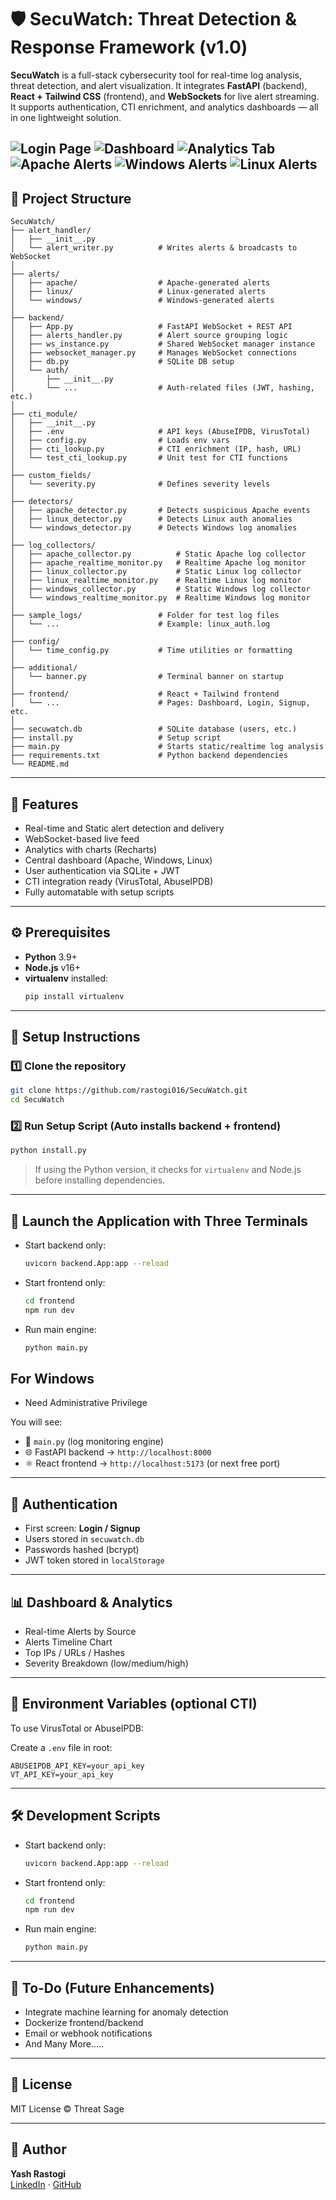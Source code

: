 # 🛡️ SecuWatch: Threat Detection & Response Framework (v1.0)

**SecuWatch** is a full-stack cybersecurity tool for real-time log analysis, threat detection, and alert visualization. It integrates **FastAPI** (backend), **React + Tailwind CSS** (frontend), and **WebSockets** for live alert streaming. It supports authentication, CTI enrichment, and analytics dashboards — all in one lightweight solution.

![Login Page](assets/Login_Page.png)
![Dashboard](assets/Dashboard.png)
![Analytics Tab](assets/Analytics.png)
![Apache Alerts](assets/Apache.png)
![Windows Alerts](assets/Windows.png)
![Linux Alerts](assets/Linux.png)
---

## 📁 Project Structure

```
SecuWatch/
├── alert_handler/
│   ├── __init__.py
│   └── alert_writer.py          # Writes alerts & broadcasts to WebSocket
│
├── alerts/
│   ├── apache/                  # Apache-generated alerts
│   ├── linux/                   # Linux-generated alerts
│   └── windows/                 # Windows-generated alerts
│
├── backend/
│   ├── App.py                   # FastAPI WebSocket + REST API
│   ├── alerts_handler.py        # Alert source grouping logic
│   ├── ws_instance.py           # Shared WebSocket manager instance
│   ├── websocket_manager.py     # Manages WebSocket connections
│   ├── db.py                    # SQLite DB setup
│   └── auth/
│       ├── __init__.py
│       └── ...                  # Auth-related files (JWT, hashing, etc.)
│
├── cti_module/
│   ├── __init__.py
│   ├── .env                     # API keys (AbuseIPDB, VirusTotal)
│   ├── config.py                # Loads env vars
│   ├── cti_lookup.py            # CTI enrichment (IP, hash, URL)
│   └── test_cti_lookup.py       # Unit test for CTI functions
│
├── custom_fields/
│   └── severity.py              # Defines severity levels
│
├── detectors/
│   ├── apache_detector.py       # Detects suspicious Apache events
│   ├── linux_detector.py        # Detects Linux auth anomalies
│   └── windows_detector.py      # Detects Windows log anomalies
│
├── log_collectors/
│   ├── apache_collector.py          # Static Apache log collector
│   ├── apache_realtime_monitor.py   # Realtime Apache log monitor
│   ├── linux_collector.py           # Static Linux log collector
│   ├── linux_realtime_monitor.py    # Realtime Linux log monitor
│   ├── windows_collector.py         # Static Windows log collector
│   └── windows_realtime_monitor.py  # Realtime Windows log monitor
│
├── sample_logs/                 # Folder for test log files
│   └── ...                      # Example: linux_auth.log
│
├── config/
│   └── time_config.py           # Time utilities or formatting
│
├── additional/
│   └── banner.py                # Terminal banner on startup
│
├── frontend/                    # React + Tailwind frontend
│   └── ...                      # Pages: Dashboard, Login, Signup, etc.
│
├── secuwatch.db                 # SQLite database (users, etc.)
├── install.py                   # Setup script
├── main.py                      # Starts static/realtime log analysis
├── requirements.txt             # Python backend dependencies 
└── README.md

```

---

## 🚀 Features

-  Real-time and Static alert detection and delivery
-  WebSocket-based live feed
-  Analytics with charts (Recharts)
-  Central dashboard (Apache, Windows, Linux)
-  User authentication via SQLite + JWT
-  CTI integration ready (VirusTotal, AbuseIPDB)
-  Fully automatable with setup scripts

---

## ⚙️ Prerequisites

- **Python** 3.9+
- **Node.js** v16+
- **virtualenv** installed:
  ```bash
  pip install virtualenv
  ```

---

## 🧪 Setup Instructions

### 1️⃣ Clone the repository

```bash
git clone https://github.com/rastogi016/SecuWatch.git
cd SecuWatch
```

### 2️⃣ Run Setup Script (Auto installs backend + frontend)

  ```bash
  python install.py
  ```

> If using the Python version, it checks for `virtualenv` and Node.js before installing dependencies.

---

## 🚦 Launch the Application with Three Terminals

- Start backend only:
  ```bash
  uvicorn backend.App:app --reload
  ```

- Start frontend only:
  ```bash
  cd frontend
  npm run dev
  ```

- Run main engine:
  ```bash
  python main.py
  ```
## For Windows 
- Need Administrative Privilege

You will see:
- 🔁 `main.py` (log monitoring engine)
- 🌐 FastAPI backend → `http://localhost:8000`
- ⚛️ React frontend → `http://localhost:5173` (or next free port)

---

## 👤 Authentication

- First screen: **Login / Signup**
- Users stored in `secuwatch.db`
- Passwords hashed (bcrypt)
- JWT token stored in `localStorage`

---

## 📊 Dashboard & Analytics

-  Real-time Alerts by Source
-  Alerts Timeline Chart
-  Top IPs / URLs / Hashes
-  Severity Breakdown (low/medium/high)

---

## 🔧 Environment Variables (optional CTI)

To use VirusTotal or AbuseIPDB:

Create a `.env` file in root:
```
ABUSEIPDB_API_KEY=your_api_key
VT_API_KEY=your_api_key
```

---

## 🛠️ Development Scripts

- Start backend only:
  ```bash
  uvicorn backend.App:app --reload
  ```

- Start frontend only:
  ```bash
  cd frontend
  npm run dev
  ```

- Run main engine:
  ```bash
  python main.py
  ```

---

## 🧹 To-Do (Future Enhancements)

-  Integrate machine learning for anomaly detection
-  Dockerize frontend/backend
-  Email or webhook notifications
-  And Many More.....

---

## 🪪 License

MIT License © Threat Sage

---

## 🧠 Author

**Yash Rastogi**  
[LinkedIn](https://www.linkedin.com/in/yashrastogi11) · [GitHub](https://github.com/rastogi016)
